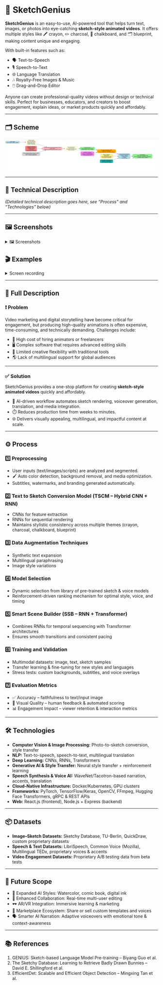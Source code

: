 # 🎨 SketchGenius

**SketchGenius** is an easy-to-use, AI-powered tool that helps turn text, images, or photos into eye-catching **sketch-style animated videos**. It offers multiple styles like 🖍️ crayon, ✏️ charcoal, 🖤 chalkboard, and 🗂️ blueprint, making content unique and engaging.

With built-in features such as:
- 🗣️ Text-to-Speech
- 🎙️ Speech-to-Text
- 🌐 Language Translation
- 🎶 Royalty-Free Images & Music
- 🖱️ Drag-and-Drop Editor

Anyone can create professional-quality videos without design or technical skills. Perfect for businesses, educators, and creators to boost engagement, explain ideas, or market products quickly and affordably.

---

## 🗂️ Scheme

<img src="./img/img-1.png" alt="Scheme">


---

## 🧩 Technical Description

*(Detailed technical description goes here, see “Process” and “Technologies” below)*

---

## 🖼️ Screenshots

<details>
    <summary> 🖼️ Screenshots</summary>
    <table>
        <tbody>
            <tr>
                <td><img src="./img/img-2.png" alt="image"></td>
                <td><img src="./img/img-3.png" alt="image"></td>
            </tr>
            <tr>
                <td><img src="./img/img-4.png" alt="image"></td>
                <td><img src="./img/img-5.png" alt="image"></td>
            </tr>
            <tr>
                <td><img src="./img/img-6.png" alt="image"></td>
                <td><img src="./img/img-7.png" alt="image"></td>
            </tr>
            <tr>
                <td><img src="./img/img-8.png" alt="image"></td>
                <td><img src="./img/img-9.png" alt="image"></td>
            </tr>
            <tr>
                <td><img src="./img/img-10.png" alt="image"></td>
                <td><img src="./img/img-11.png" alt="image"></td>
            </tr>
            <tr>
                <td><img src="./img/img-12.png" alt="image"></td>
                <td><img src="./img/img-13.png" alt="image"></td>
            </tr>
            <tr>
                <td><img src="./img/img-14.png" alt="image"></td>
                <td><img src="./img/img-15.png" alt="image"></td>
            </tr>
            <tr>
                <td><img src="./img/img-16.png" alt="image"></td>
                <td><img src="./img/img-17.png" alt="image"></td>
            </tr>
            <tr>
                <td><img src="./img/img-18.png" alt="image"></td>
                <td><img src="./img/img-19.png" alt="image"></td>
            </tr>
        </tbody>
    </table>
</details>

## 🎬 Examples

<details>
    <summary>Screen recording</summary>
    <table>
        <tbody>
            <tr>
                <td>
                    <video src="https://github.com/user-attachments/assets/081faad5-aad3-40d1-87bb-fcec2fa53996" controls preload>
                        Your browser does not support the video tag.
                    </video>
                </td>
                <td>
                    <video src="https://github.com/user-attachments/assets/f89b3850-edde-4790-9e51-052c4499ec7d" controls preload>
                        Your browser does not support the video tag.
                    </video>
                </td>
            </tr>
            <tr>
                <td>
                    <video src="https://github.com/user-attachments/assets/f3d48048-fd0c-48e2-b2b7-4d0072f19d80" controls preload>
                        Your browser does not support the video tag.
                    </video>
                </td>
                <td>
                    <video src="https://github.com/user-attachments/assets/b9d6a538-0d2b-40d5-a0e6-feedeb4f11a6" controls preload>
                        Your browser does not support the video tag.
                    </video>
                </td>
            </tr>
            <tr>
                <td>
                    <video src="https://github.com/user-attachments/assets/c5b51d79-fb78-43a2-8443-98c2a28cc5fa" controls preload>
                        Your browser does not support the video tag.
                    </video>
                </td>
                <td>
                    <video src="https://github.com/user-attachments/assets/e4030013-d137-4a79-8b92-b5bc22729ff8" controls preload>
                        Your browser does not support the video tag.
                    </video>
                </td>
            </tr>
            <tr>
                <td>
                    <video src="https://github.com/user-attachments/assets/122b5f6f-7459-47a6-b553-22fc9acbf194" controls preload>
                        Your browser does not support the video tag.
                    </video>
                </td>
            </tr>
        </tbody>
    </table>
</details>

---

## 📝 Full Description

### ❗ Problem
Video marketing and digital storytelling have become critical for engagement, but producing high-quality animations is often expensive, time-consuming, and technically demanding. Challenges include:
- 💸 High cost of hiring animators or freelancers
- 🖥️ Complex software that requires advanced editing skills
- 🎨 Limited creative flexibility with traditional tools
- 🌎 Lack of multilingual support for global audiences

---

### ✅ Solution
SketchGenius provides a one-stop platform for creating **sketch-style animated videos** quickly and affordably.
- 🧠 AI-driven workflow automates sketch rendering, voiceover generation, translation, and media integration.
- ⏱️ Reduces production time from weeks to minutes.
- 🌐 Delivers visually appealing, multilingual, and impactful content at scale.

---

## ⚙️ Process

### 1️⃣ Preprocessing
- User inputs (text/images/scripts) are analyzed and segmented.
- 🖌️ Auto color detection, background removal, and media optimization.
- Subtitles, watermarks, and branding generated automatically.

### 2️⃣ Text to Sketch Conversion Model (TSCM – Hybrid CNN + RNN)
- CNNs for feature extraction
- RNNs for sequential rendering
- Maintains stylistic consistency across multiple themes (crayon, charcoal, chalkboard, blueprint)

### 3️⃣ Data Augmentation Techniques
- Synthetic text expansion
- Multilingual paraphrasing
- Image style variations

### 4️⃣ Model Selection
- Dynamic selection from library of pre-trained sketch & voice models
- Reinforcement-driven ranking mechanism for optimal style, voice, and timing

### 5️⃣ Smart Scene Builder (SSB – RNN + Transformer)
- Combines RNNs for temporal sequencing with Transformer architectures
- Ensures smooth transitions and consistent pacing

### 6️⃣ Training and Validation
- Multimodal datasets: image, text, sketch samples
- Transfer learning & fine-tuning for new styles and languages
- Stress tests: custom backgrounds, subtitles, and voice overlays

### 7️⃣ Evaluation Metrics
- ✅ Accuracy – faithfulness to text/input image
- 🎨 Visual Quality – human feedback & automated scoring
- 📊 Engagement Impact – viewer retention & interaction metrics

---

## 🛠️ Technologies

- **Computer Vision & Image Processing:** Photo-to-sketch conversion, style transfer
- **NLP:** Text-to-speech, speech-to-text, multilingual translation
- **Deep Learning:** CNNs, RNNs, Transformers
- **Generative AI & Style Transfer:** Neural style transfer + reinforcement learning
- **Speech Synthesis & Voice AI:** WaveNet/Tacotron-based narration, accents, translation
- **Cloud-Native Infrastructure:** Docker/Kubernetes, GPU clusters
- **Frameworks:** PyTorch, TensorFlow/Keras, OpenCV, FFmpeg, Hugging Face Transformers, gRPC & REST APIs
- **Web:** React.js (frontend), Node.js + Express (backend)

---

## 📦 Datasets

- **Image–Sketch Datasets:** Sketchy Database, TU-Berlin, QuickDraw, custom proprietary datasets
- **Speech & Text Datasets:** LibriSpeech, Common Voice (Mozilla), Multilingual TEDx, proprietary voices & accents
- **Video Engagement Datasets:** Proprietary A/B testing data from beta tests

---

## 🔮 Future Scope

- 🎨 Expanded AI Styles: Watercolor, comic book, digital ink
- 👥 Enhanced Collaboration: Real-time multi-user editing
- 🕶️ AR/VR Integration: Immersive learning & marketing
- 🛒 Marketplace Ecosystem: Share or sell custom templates and voices
- 🗣️ Smarter AI Narration: Adaptive voiceovers with emotional tone & context-awareness

---

## 📚 References

1. GENIUS: Sketch-based Language Model Pre-training – Biyang Guo et al.
2. The Sketchy Database: Learning to Retrieve Badly Drawn Bunnies – David E. Shillingford et al.
3. EfficientDet: Scalable and Efficient Object Detection – Mingxing Tan et al.

